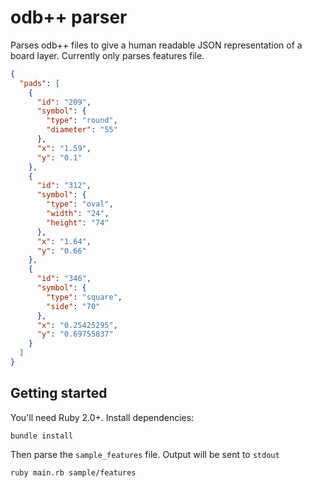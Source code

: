 # odb++ parser

Parses odb++ files to give a human readable JSON representation of a board layer.  Currently only parses features file.

```json
{
  "pads": [
    {
      "id": "209",
      "symbol": {
        "type": "round",
        "diameter": "55"
      },
      "x": "1.59",
      "y": "0.1"
    },
    {
      "id": "312",
      "symbol": {
        "type": "oval",
        "width": "24",
        "height": "74"
      },
      "x": "1.64",
      "y": "0.66"
    },
    {
      "id": "346",
      "symbol": {
        "type": "square",
        "side": "70"
      },
      "x": "0.25425295",
      "y": "0.69755837"
    }
  ]
}
```

## Getting started

You'll need Ruby 2.0+.  Install dependencies:

```
bundle install
```

Then parse the `sample_features` file.  Output will be sent to `stdout`

```
ruby main.rb sample/features
```